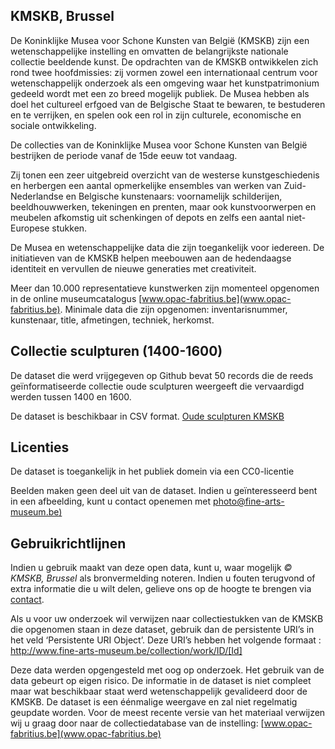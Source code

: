 ## KMSKB, Brussel
De Koninklijke Musea voor Schone Kunsten van België (KMSKB) zijn een wetenschappelijke instelling en omvatten de belangrijkste nationale collectie beeldende kunst. De opdrachten van de KMSKB ontwikkelen zich rond twee hoofdmissies: zij vormen zowel een internationaal centrum voor wetenschappelijk onderzoek als een omgeving waar het kunstpatrimonium gedeeld wordt met een zo breed mogelijk publiek. De Musea hebben als doel het cultureel erfgoed van de Belgische Staat te bewaren, te bestuderen en te verrijken, en spelen ook een rol in zijn culturele, economische en sociale ontwikkeling.

De collecties van de Koninklijke Musea voor Schone Kunsten van België bestrijken de periode vanaf de 15de eeuw tot vandaag. 

Zij tonen een zeer uitgebreid overzicht van de westerse kunstgeschiedenis en herbergen een aantal opmerkelijke ensembles van werken van Zuid-Nederlandse en Belgische kunstenaars: voornamelijk schilderijen, beeldhouwwerken, tekeningen en prenten, maar ook kunstvoorwerpen en meubelen afkomstig uit schenkingen of depots en zelfs een aantal niet-Europese stukken.

De Musea en wetenschappelijke data die zijn toegankelijk voor iedereen. De initiatieven van de KMSKB helpen meebouwen aan de hedendaagse identiteit en vervullen de nieuwe generaties met creativiteit.

Meer dan 10.000 representatieve kunstwerken zijn momenteel opgenomen in de online museumcatalogus [www.opac-fabritius.be](www.opac-fabritius.be). Minimale data die zijn opgenomen: inventarisnummer, kunstenaar, title, afmetingen, techniek, herkomst.

## Collectie sculpturen (1400-1600)
De dataset die werd vrijgegeven op Github bevat 50 records die de reeds geïnformatiseerde collectie oude sculpturen weergeeft die vervaardigd werden tussen 1400 en 1600.

De dataset is beschikbaar in CSV format.
[Oude sculpturen KMSKB](http://www.opac-fabritius.be)

## Licenties
De dataset is toegankelijk in het publiek domein via een CC0-licentie

Beelden maken geen deel uit van de dataset. Indien u geïnteresseerd bent in een afbeelding, kunt u contact openemen met [photo@fine-arts-museum.be)](photo@fine-arts-museum.be)  

## Gebruikrichtlijnen
Indien u gebruik maakt van deze open data, kunt u, waar mogelijk *© KMSKB, Brussel* als bronvermelding noteren.  Indien u fouten terugvond of extra informatie die u wilt delen, gelieve ons op de hoogte te brengen via [contact](mailto:fabritius@fine-arts-museum.be).

Als u voor uw onderzoek wil verwijzen naar collectiestukken van de KMSKB die opgenomen staan in deze dataset, gebruik dan de persistente URI’s in het veld ‘Persistente URI Object’. Deze URI’s hebben het volgende formaat : http://www.fine-arts-museum.be/collection/work/ID/[Id]

Deze data werden opgengesteld met oog op onderzoek. Het gebruik van de data gebeurt op eigen risico. De informatie in de dataset is niet compleet maar wat beschikbaar staat werd wetenschappelijk gevalideerd door de KMSKB. De dataset is een éénmalige weergave en zal niet regelmatig geupdate worden. Voor de meest recente versie van het materiaal verwijzen wij u graag door naar de collectiedatabase van de instelling: [www.opac-fabritius.be](www.opac-fabritius.be)
